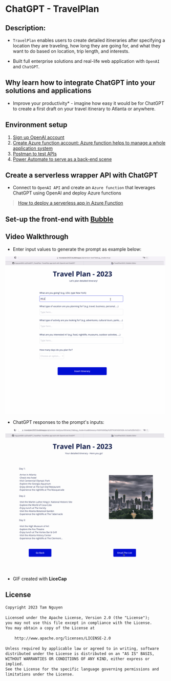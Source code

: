 # ChatGPT - TravelPlan

## Description:

* `TravelPlan` enables users to create detailed itineraries after specifying a location they are traveling, how long they are going for, and what they want to do based on location, trip length, and interests.

* Built full enterprise solutions and real-life web application with `OpenAI` and `ChatGPT`.

## Why learn how to integrate ChatGPT into your solutions and applications

* Improve your productivity* - imagine how easy it would be for ChatGPT to create a first draft on your travel itinerary to Atlanta or anywhere. 

## Environment setup

1. [Sign up OpenAI account](https://beta.openai.com/overview)
2. [Create Azure function account: Azure function helps to manage a whole application system](https://portal.azure.com/?quickstart=true#home)
3. [Postman to test APIs](https://web.postman.co/workspace/My-Workspace~93480ba9-8acf-4ff3-87c3-10ccda3760d8/overview?workspaceOnboarding=show)
4. [Power Automate to serve as a back-end scene](https://make.powerautomate.com/environments)

## Create a serverless wrapper API with ChatGPT

* Connect to `OpenAI API` and create an `Azure function` that leverages ChatGPT using OpenAI and deploy Azure functions

> [How to deploy a serverless app in Azure Function](https://marketplace.visualstudio.com/items?itemName=ms-azuretools.vscode-azurefunctions)

## Set-up the front-end with [Bubble](https://bubble.io/)

## Video Walkthrough

* Enter input values to generate the prompt as example below:

<img src='TravelPlan 2.02.00 AM.gif' title='TravelPlan' width='500' alt='Video Walkthrough' />

* ChatGPT responses to the prompt's inputs:

<img src='TravelPlan2.gif' title='ChatGPTRespone' width='500' alt='Video Walkthrough' />

* GIF created with **LiceCap**

## License

    Copyright 2023 Tam Nguyen

    Licensed under the Apache License, Version 2.0 (the "License");
    you may not use this file except in compliance with the License.
    You may obtain a copy of the License at

        http://www.apache.org/licenses/LICENSE-2.0

    Unless required by applicable law or agreed to in writing, software
    distributed under the License is distributed on an "AS IS" BASIS,
    WITHOUT WARRANTIES OR CONDITIONS OF ANY KIND, either express or implied.
    See the License for the specific language governing permissions and
    limitations under the License.

